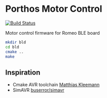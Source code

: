 # Porthos Motor Control

[![Build Status](https://travis-ci.org/spoorcc/porthos-motor-control.svg?branch=master)](https://travis-ci.org/spoorcc/porthos-motor-control)

Motor control firmware for Romeo BLE board

```bash
mkdir bld
cd bld
cmake ..
make
```

## Inspiration

* Cmake AVR toolchain [Matthias Kleemann](https://github.com/mkleemann/cmake-avr)
* SimAVR [buserror/simavr](https://github.com/buserror/simavr)

